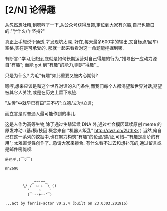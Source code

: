 # [2/N] 论得趣  

从忽然想吐糟,到嗯哼了一下,从公众号获得反馈,定位到大家有兴趣,自己也能曰的:"学什么/乍坚持?"

真正上手想说个通透,才发现坑太深.
好在,每天最多600字的输出,又含标点/回车/空格,实在是可承受的.
那就一起来看看对这一命题能挖掘到哪.

有断言:"学习,归根到底就是如何长期运营对自己得趣的行为,"推导出一应动力源自"有趣";
而能 got 到"有趣"的能力,则是"得趣"...

只是为什么? 为毛"有趣"如此重要又被内心期待?

嗯哼,想来应该是和这个世界对话的入门条件,而我们每个人都渴望和世界对话,期望被其它人关注,或是在历史上留下痕迹.

"左传"中就早已有曰"三不朽":立德/立功/立言;

而立言是对普通人最可能作到的事儿.

这是人作为高等生物,除了通过生殖延续 DNA 外,通过社会模因延续原创 meme 的原发冲动.
(基/模/技因 概念来自 "机器人叛乱" http://dwz.cn/2UthKk )
当然,俺自己在这一系列的挖掘中,也在努力构筑"有趣"的论点/述/证,可惜~"有趣是高阶的有用";
太难直觉性创作了...恳请大家来掺合.
有什么看不过去和想补充的,通过留言或是邮件吼俺呗:




```
是也乎,(￣▽￣) 

nn2690


            _~∽-~~_
        \/ /  ☉ ←  \ ()
          '_   ♢   _'
          ( '--+--' )

...act by ferris-actor v0.2.4 (built on 23.0303.201916)
```

